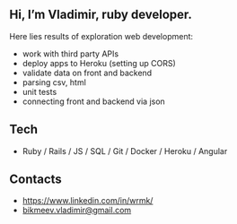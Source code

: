 ## Hi, I’m Vladimir, ruby developer.
Here lies results of exploration web development:
- work with third party APIs
- deploy apps to Heroku (setting up CORS)
- validate data on front and backend
- parsing csv, html
- unit tests
- connecting front and backend via json

## Tech
- Ruby / Rails / JS / SQL / Git / Docker / Heroku / Angular

## Contacts
- https://www.linkedin.com/in/wrmk/
- bikmeev.vladimir@gmail.com
